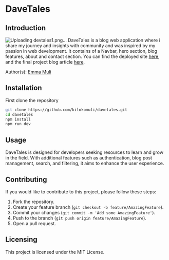 # DaveTales

## Introduction

![Uploading devtales1.png…]()
DaveTales is a blog web application where i share my journey and insights with community and was inspired by my passion in web development. It contains of a Navbar, hero section, blog features, about and contact section. You can find the deployed site [here](https://kilokomuli.github.io/devtales/), and the final project blog article [here](link-to-blog-article).

Author(s): [Emma Muli](https://www.linkedin.com/in/emma-kiloko-0b4823229/)

## Installation

First clone the repository

```bash
git clone https://github.com/kilokomuli/davetales.git
cd davetales
npm install
npm run dev
```

## Usage

DaveTales is designed for developers seeking resources to learn and grow in the field. With additional features such as authentication, blog post management, search, and filtering, it aims to enhance the user experience.  

## Contributing

If you would like to contribute to this project, please follow these steps:  

1. Fork the repository.
2. Create your feature branch (`git checkout -b feature/AmazingFeature`).
3. Commit your changes (`git commit -m 'Add some AmazingFeature'`).
4. Push to the branch (`git push origin feature/AmazingFeature`).
5. Open a pull request.

## Licensing

This project is licensed under the MIT License.